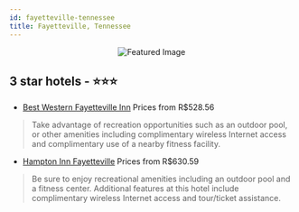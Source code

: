 ```yaml
---
id: fayetteville-tennessee
title: Fayetteville, Tennessee
---
```


<center><img src="https://i.travelapi.com/hotels/1000000/10000/7100/7100/74819331_z.jpg" alt="Featured Image" /></center>


##  3 star hotels - ⭐️⭐️⭐️

-    [Best Western Fayetteville Inn](https://us.hurb.com/hotels/fayetteville/best-western-fayetteville-inn-JNP-JP989209?cmp=18055) Prices from R$528.56
   > Take advantage of recreation opportunities such as an outdoor pool, or other amenities including complimentary wireless Internet access and complimentary use of a nearby fitness facility.
-    [Hampton Inn Fayetteville](https://us.hurb.com/hotels/fayetteville/hampton-inn-fayetteville-JNP-JP310926?cmp=18055) Prices from R$630.59
   > Be sure to enjoy recreational amenities including an outdoor pool and a fitness center. Additional features at this hotel include complimentary wireless Internet access and tour/ticket assistance.
